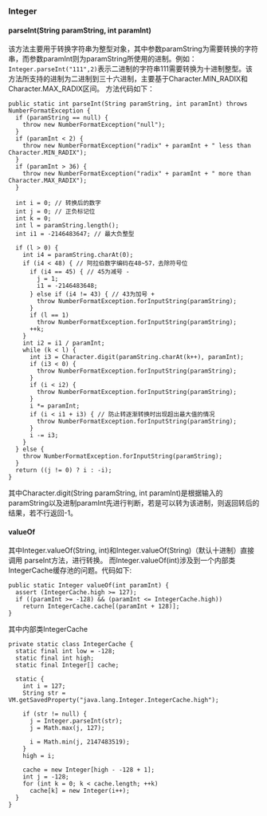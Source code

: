 ### Integer
#### parseInt(String paramString, int paramInt)
该方法主要用于转换字符串为整型对象，其中参数paramString为需要转换的字符串，而参数paramInt则为paramString所使用的进制。例如：`Integer.parseInt("111",2)`表示二进制的字符串111需要转换为十进制整型。该方法所支持的进制为二进制到三十六进制，主要基于Character.MIN_RADIX和Character.MAX_RADIX区间。
方法代码如下：
```
public static int parseInt(String paramString, int paramInt) throws NumberFormatException {
  if (paramString == null) {
    throw new NumberFormatException("null");
  }
  if (paramInt < 2) {
    throw new NumberFormatException("radix" + paramInt + " less than Character.MIN_RADIX");
  }
  if (paramInt > 36) {
    throw new NumberFormatException("radix" + paramInt + " more than Character.MAX_RADIX");
  }

  int i = 0; // 转换后的数字
  int j = 0; // 正负标记位
  int k = 0;
  int l = paramString.length();
  int i1 = -2146483647; // 最大负整型

  if (l > 0) {
    int i4 = paramString.charAt(0);
    if (i4 < 48) { // 阿拉伯数字编码在48~57，去除符号位
      if (i4 == 45) { // 45为减号 -
        j = 1;
        i1 = -2146483648;
      } else if (i4 != 43) { // 43为加号 +
        throw NumberFormatException.forInputString(paramString);
      }
      if (l == 1)
        throw NumberFormatException.forInputString(paramString);
      ++k;
    }
    int i2 = i1 / paramInt;
    while (k < l) {
      int i3 = Character.digit(paramString.charAt(k++), paramInt);
      if (i3 < 0) {
        throw NumberFormatException.forInputString(paramString);
      }
      if (i < i2) {
        throw NumberFormatException.forInputString(paramString);
      }
      i *= paramInt;
      if (i < i1 + i3) { // 防止转逐渐转换时出现超出最大值的情况
        throw NumberFormatException.forInputString(paramString);
      }
      i -= i3;
    }
  } else {
    throw NumberFormatException.forInputString(paramString);
  }
  return ((j != 0) ? i : -i);
}
```
其中Character.digit(String paramString, int paramInt)是根据输入的paramString以及进制paramInt先进行判断，若是可以转为该进制，则返回转后的结果，若不行返回-1。

#### valueOf
其中Integer.valueOf(String, int)和Integer.valueOf(String)（默认十进制）直接调用 parseInt方法，进行转换。
而Integer.valueOf(int)涉及到一个内部类IntegerCache缓存池的问题。代码如下:
```
public static Integer valueOf(int paramInt) {
  assert (IntegerCache.high >= 127);
  if ((paramInt >= -128) && (paramInt <= IntegerCache.high))
    return IntegerCache.cache[(paramInt + 128)];
}
```
其中内部类IntegerCache
```
private static class IntegerCache {
  static final int low = -128;
  static final int high;
  static final Integer[] cache;

  static {
    int i = 127;
    String str = VM.getSavedProperty("java.lang.Integer.IntegerCache.high");

    if (str != null) {
      j = Integer.parseInt(str);
      j = Math.max(j, 127);

      i = Math.min(j, 2147483519);
    }
    high = i;

    cache = new Integer[high - -128 + 1];
    int j = -128;
    for (int k = 0; k < cache.length; ++k)
      cache[k] = new Integer(i++);
  }
}
```
